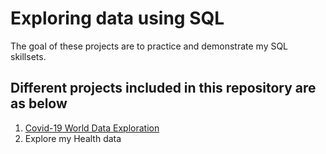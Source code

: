 # Exploring data using SQL

The goal of these projects are to practice and demonstrate my SQL skillsets.

## Different projects included in this repository are as below
1. [Covid-19 World Data Exploration](https://github.com/n-lydia/SQL-Projects/blob/main/Covid19_Project.sql)
2. Explore my Health data 
